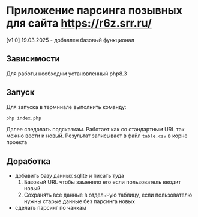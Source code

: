 # Приложение парсинга позывных для сайта https://r6z.srr.ru/
[v1.0] 19.03.2025 - добавлен базовый функционал
## Зависимости
Для работы необходим установленный php8.3
## Запуск
Для запуска в терминале выполнить команду:
```bash
php index.php
```
Далее следовать подсказкам.
Работает как со стандартным URL так можно вести и новый.
Результат записывает в файл `table.csv` в корне проекта

## Доработка
 - добавить базу данных sqlite и писать туда
   1. Базовый URL чтобы заменяло его если пользователь вводит новый
   2. Сохранять все данные в отдельную таблицу, если пользователю нужны старые данные без парсинга новых
 - сделать парсинг по чанкам


